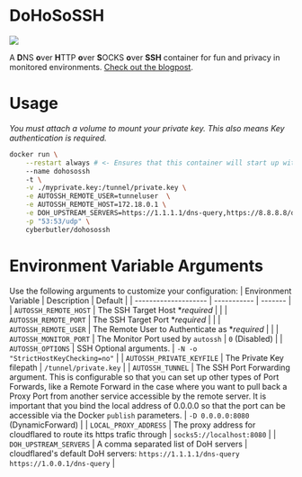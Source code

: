 
# DoHoSoSSH
[![](https://img.shields.io/badge/Docker-cyberbutler/dohosossh-2496ED?style=flat-square&logo=Docker)](https://hub.docker.com/repository/docker/cyberbutler/dohosossh)

A **D**NS **o**ver **H**TTP **o**ver **S**OCKS **o**ver **SSH** container for fun and privacy in monitored environments. [Check out the blogpost](#).

# Usage
*You must attach a volume to mount your private key. This also means Key authentication is required.*
```bash
docker run \
    --restart always # <- Ensures that this container will start up with the Docker daemon in case of a system reboot
    --name dohosossh
    -t \
    -v ./myprivate.key:/tunnel/private.key \
    -e AUTOSSH_REMOTE_USER=tunneluser  \
    -e AUTOSSH_REMOTE_HOST=172.18.0.1 \
    -e DOH_UPSTREAM_SERVERS=https://1.1.1.1/dns-query,https://8.8.8.8/dns-query \
    -p "53:53/udp" \
    cyberbutler/dohosossh
```

# Environment Variable Arguments
Use the following arguments to customize your configuration:
| Environment Variable | Description | Default |
| -------------------- | ----------- | ------- | 
| `AUTOSSH_REMOTE_HOST` | The SSH Target Host **required* | |
| `AUTOSSH_REMOTE_PORT` | The SSH Target Port **required* | |
| `AUTOSSH_REMOTE_USER` | The Remote User to Authenticate as **required* | |
| `AUTOSSH_MONITOR_PORT` | The Monitor Port used by `autossh` | `0` (Disabled) |
| `AUTOSSH_OPTIONS` | SSH Optional arguments. | `-N -o "StrictHostKeyChecking=no"` |
| `AUTOSSH_PRIVATE_KEYFILE` | The Private Key filepath | `/tunnel/private.key` | 
| `AUTOSSH_TUNNEL` | The SSH Port Forwarding argument. This is configurable so that you can set up other types of Port Forwards, like a Remote Forward in the case where you want to pull back a Proxy Port from another service accessible by the remote server. It is important that you bind the local address of 0.0.0.0 so that the port can be accessible via the Docker `publish` parameters. | `-D 0.0.0.0:8080` (DynamicForward) |
| `LOCAL_PROXY_ADDRESS` | The proxy address for cloudflared to route its https trafic through | `socks5://localhost:8080` |
| `DOH_UPSTREAM_SERVERS` |  A comma separated list of DoH servers | cloudflared's default DoH servers: `https://1.1.1.1/dns-query` `https://1.0.0.1/dns-query` |

